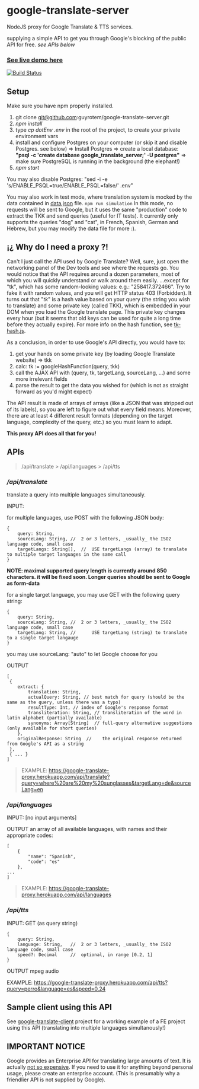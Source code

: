 # google-translate-server

NodeJS proxy for Google Translate & TTS services.

supplying a simple API to get you through Google's blocking of the public API for free.
_see APIs below_

### [See live demo here](https://google-translate-proxy.herokuapp.com/)

[![Build Status](https://travis-ci.org/guyrotem/google-translate-server.svg?branch=master)](https://travis-ci.org/guyrotem/google-translate-server)

## Setup

Make sure you have npm properly installed.

1.	git clone git@github.com:guyrotem/google-translate-server.git
2.	_npm install_
3.	type _cp dotEnv .env_ in the root of the project, to create your private environment vars
4.	install and configure Postgres on your computer (or skip it and disable Postgres. see below)
	=> Install Postgres => create a local database: **"psql -c 'create database google_translate_server;' -U postgres"** => make sure PostgreSQL is running in the background (the elephant!)
5.	_npm start_

You may also disable Postgres: "sed -i -e 's/ENABLE_PSQL=true/ENABLE_PSQL=false/' .env"

You may also work in test mode, where translation system is mocked by the data contained in [data.json](https://github.com/guyrotem/google-translate-server/blob/master/test/data.json) file.
`npm run simulation`
In this mode, no requests will be sent to Google, but it uses the same "production" code to extract the TKK and send queries (useful for IT tests).
It currently only supports the queries "dog" and "cat", in French, Spanish, German and Hebrew, but you may modify the data file for more :).

## ¡¿ Why do I need a proxy ?!

Can't I just call the API used by Google Translate?
Well, sure, just open the networking panel of the Dev tools and see where the requests go.
You would notice that the API requires around a dozen parameters, most of which you will quickly understand or walk around them easily.
...except for "tk", which has some random-looking values: e.g.: "258417.372466". Try to fake it with random values, and you will get HTTP status 403 (Forbidden).
It turns out that "_tk_" is a hash value based on your query (the string you wish to translate) and some private key (called TKK), which is embedded in your DOM when you load the Google translate page. This private key changes every hour (but it seems that old keys can be used for quite a long time before they actually expire).
For more info on the hash function, see [tk-hash.js](https://github.com/guyrotem/google-translate-server/blob/master/scripts/hash/tk-hash.js).

As a conclusion, in order to use Google's API directly, you would have to:

1) get your hands on some private key (by loading Google Translate website) => tkk
2) calc: tk := googleHashFunction(query, tkk)
3) call the AJAX API with (query, tk, targetLang, sourceLang, ...) and some more irrelevant fields
4) parse the result to get the data you wished for (which is not as straight forward as you'd might expect)

The API result is made of arrays of arrays (like a JSON that was stripped out of its labels), so you are left to figure out what every field means. Moreover, there are at least 4 different result formats (depending on the target language, complexity of the query, etc.) so you must learn to adapt.

**This proxy API does all that for you!**

## APIs

> /api/translate > /api/languages > /api/tts

### _/api/translate_

translate a query into multiple languages simultaneously.

INPUT:

for multiple languages, use POST with the following JSON body:
```
{
	query: String,
	sourceLang: String,	//	2 or 3 letters, _usually_ the ISO2 language code, small case
	targetLangs: String[],	//	USE targetLangs (array) to translate to multiple target languages in the same call
}
```
**NOTE: maximal supported query length is currently around 850 characters. it will be fixed soon. Longer queries should be sent to Google as form-data**

for a single target language, you may use GET with the following query string:
```
{
	query: String,
	sourceLang: String,	//	2 or 3 letters, _usually_ the ISO2 language code, small case
	targetLang: String,	//      USE targetLang (string) to translate to a single target langauge
}
```

you may use sourceLang: "auto" to let Google choose for you

OUTPUT
```
[
 {
	extract: {
		translation: String,
		actualQuery: String, //	best match for query (should be the same as the query, unless there was a typo)
		resultType: Int, //	index of Google's response format
		transliteration: String, //	transliteration of the word in latin alphabet (partially available)
		synonyms: Array[String]	 //	full-query alternative suggestions (only available for short queries)
	},
	originalResponse: String  //	the original response returned from Google's API as a string
 },
 { ... }
]
```

> EXAMPLE: https://google-translate-proxy.herokuapp.com/api/translate?query=where%20are%20my%20sunglasses&targetLang=de&sourceLang=en

### _/api/languages_

INPUT: [no input arguments]

OUTPUT
an array of all available languages, with names and their appropriate codes:
```
[
	{
		"name": "Spanish",
		"code": "es"
	},
...
]
```
> EXAMPLE: https://google-translate-proxy.herokuapp.com/api/languages

### _/api/tts_

INPUT: GET (as query string)

```
{
	query: String,
	language: String,	//	2 or 3 letters, _usually_ the ISO2 language code, small case
	speed?: Decimal		//	optional, in range [0.2, 1]
}
```

OUTPUT
mpeg audio 

EXAMPLE:
https://google-translate-proxy.herokuapp.com/api/tts?query=perro&language=es&speed=0.24

## Sample client using this API

See [google-translate-client](https://github.com/guyrotem/google-translate-client/) project for a working example of a FE project using this API (translating into multiple languages simultanously!)

## IMPORTANT NOTICE

Google provides an Enterprise API for translating large amounts of text.
It is actually [not so expensive](https://cloud.google.com/translate/v2/pricing).
If you need to use it for anything beyond personal usage, please create an enterprise account. (This is presumably why a friendlier API is not supplied by Google).
